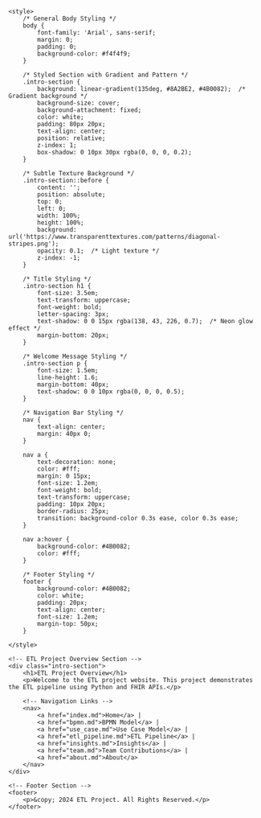 [//]: # (# ETL Project Overview)

[//]: # ()
[//]: # (Welcome to the ETL project website. This project demonstrates the ETL pipeline using Python and FHIR APIs.)

[//]: # ()
[//]: # ()
[//]: # ()
[//]: # ()
[//]: # ([Home]&#40;index.md&#41; | [BPMN Model]&#40;bpmn.md&#41; | [Use Case Model]&#40;use_case.md&#41; | [ETL Pipeline]&#40;etl_pipeline.md&#41; | [Insights]&#40;insights.md&#41; | [Team Contributions]&#40;team.md&#41; | [About]&#40;about.md&#41;)

[//]: # (=======)

[//]: # ()
[//]: # (![img_2.png]&#40;img_2.png&#41;)

[//]: # ()
[//]: # (## ETL Project Documentation)

[//]: # (My ETL Project aims to get data from the OpenEMR FHIR API, does some transformation and then load the data to another FHIR API)

[//]: # ()
[//]: # (## The purpose of the ETL pipeline)

[//]: # ("Sed ut perspiciatis unde omnis iste natus error sit voluptatem accusantium doloremque laudantium, totam rem aperiam, eaque ipsa quae ab illo inventore veritatis et quasi architecto beatae vitae dicta sunt explicabo. Nemo enim ipsam voluptatem quia voluptas sit aspernatur aut odit aut fugit, sed quia consequuntur magni dolores eos qui ratione voluptatem sequi nesciunt. Neque porro quisquam est, qui dolorem ipsum quia dolor sit amet, consectetur, adipisci velit, sed quia non numquam eius modi tempora incidunt ut labore et dolore magnam aliquam quaerat voluptatem. Ut enim ad minima veniam, quis nostrum exercitationem ullam corporis suscipit laboriosam, nisi ut aliquid ex ea commodi consequatur? Quis autem vel eum iure reprehenderit qui in ea voluptate velit esse quam nihil molestiae consequatur, vel illum qui dolorem eum fugiat quo voluptas nulla pariatur?")

[//]: # ()
[//]: # (## The key tools and technologies used)

[//]: # (At vero eos et accusamus et iusto odio dignissimos ducimus qui blanditiis praesentium voluptatum deleniti atque corrupti quos dolores et quas molestias excepturi sint occaecati cupiditate non provident, similique sunt in culpa qui officia deserunt mollitia animi, id est laborum et dolorum fuga. Et harum quidem rerum facilis est et expedita distinctio. Nam libero tempore, cum soluta nobis est eligendi optio cumque nihil impedit quo minus id quod maxime placeat facere possimus, omnis voluptas assumenda est, omnis dolor repellendus. Temporibus autem quibusdam et aut officiis debitis aut rerum necessitatibus saepe eveniet ut et voluptates repudiandae sint et molestiae non recusandae. Itaque earum rerum hic tenetur a sapiente delectus, ut aut reiciendis voluptatibus maiores alias consequatur aut perferendis doloribus asperiores repellat.")

[//]: # ()
[//]: # (## Summary of the deliverables)

[//]: # (On the other hand, we denounce with righteous indignation and dislike men who are so beguiled and demoralized by the charms of pleasure of the moment, so blinded by desire, that they cannot foresee the pain and trouble that are bound to ensue; and equal blame belongs to those who fail in their duty through weakness of will, which is the same as saying through shrinking from toil and pain.)

[//]: # (These cases are perfectly simple and easy to distinguish.)

[//]: # (In a free hour, when our power of choice is untrammelled and when nothing prevents our being able to do what we like best, every pleasure is to be welcomed and every pain avoided. But in certain circumstances and owing to the claims of duty or the obligations of business it will frequently occur that pleasures have to be repudiated and annoyances accepted. The wise man therefore always holds in these matters to this principle of selection: he rejects pleasures to secure other greater pleasures, or else he endures pains to avoid worse pains.)

[//]: # ()
[//]: # ()
[//]: # (<!DOCTYPE html>)

[//]: # (<html lang="en">)

[//]: # (<head>)

[//]: # (    <meta charset="UTF-8">)

[//]: # (    <meta name="viewport" content="width=device-width, initial-scale=1.0">)

[//]: # (    <title>ETL Project Overview</title>)

[//]: # ()
[//]: # (    <style>)

[//]: # (        /* General Styling */)

[//]: # (        body {)

[//]: # (            font-family: 'Arial', sans-serif;)

[//]: # (            background-color: #E6E6FA;  /* Lavender background */)

[//]: # (            margin: 0;)

[//]: # (            padding: 0;)

[//]: # (            line-height: 1.6;)

[//]: # (        })

[//]: # ()
[//]: # (        /* High-Energy Gradient Section Above the Image */)

[//]: # (        .highlight-section {)

[//]: # (            background: linear-gradient&#40;45deg, #8A2BE2, #4B0082, #D8BFD8&#41;; /* Gradient background */)

[//]: # (            color: white;)

[//]: # (            padding: 100px 20px;)

[//]: # (            text-align: center;)

[//]: # (            border-radius: 20px;)

[//]: # (            box-shadow: 0 15px 40px rgba&#40;0, 0, 0, 0.3&#41;;)

[//]: # (            margin: 50px 0;)

[//]: # (            position: relative;)

[//]: # (            overflow: hidden;)

[//]: # (        })

[//]: # ()
[//]: # (        .highlight-section h1 {)

[//]: # (            font-size: 4em;)

[//]: # (            font-weight: bold;)

[//]: # (            text-transform: uppercase;)

[//]: # (            text-shadow: 0px 0px 15px rgba&#40;138, 43, 226, 0.8&#41;; /* Neon glow effect */)

[//]: # (            margin-bottom: 20px;)

[//]: # (        })

[//]: # ()
[//]: # (        .highlight-section p {)

[//]: # (            font-size: 1.2em;)

[//]: # (            color: rgba&#40;255, 255, 255, 0.8&#41;;)

[//]: # (            line-height: 1.8;)

[//]: # (            text-shadow: 0 0 10px rgba&#40;0, 0, 0, 0.5&#41;;)

[//]: # (        })

[//]: # ()
[//]: # (        .highlight-section .button {)

[//]: # (            background-color: #8A2BE2;)

[//]: # (            color: white;)

[//]: # (            padding: 12px 30px;)

[//]: # (            border: none;)

[//]: # (            border-radius: 30px;)

[//]: # (            font-size: 1.2em;)

[//]: # (            cursor: pointer;)

[//]: # (            text-transform: uppercase;)

[//]: # (            margin-top: 30px;)

[//]: # (            transition: background-color 0.3s ease, transform 0.3s ease;)

[//]: # (        })

[//]: # ()
[//]: # (        .highlight-section .button:hover {)

[//]: # (            background-color: #4B0082; /* Darker purple on hover */)

[//]: # (            transform: scale&#40;1.1&#41;;)

[//]: # (        })

[//]: # ()
[//]: # (        /* Image Section - Full Width */)

[//]: # (        .image-section {)

[//]: # (            background: url&#40;'https://via.placeholder.com/1500x500'&#41; center/cover no-repeat;)

[//]: # (            width: 100%;  /* Full width of the page */)

[//]: # (            height: 400px;)

[//]: # (            border-radius: 10px;)

[//]: # (            margin-top: -50px;  /* Pull image up to overlap the highlighted section */)

[//]: # (        })

[//]: # ()
[//]: # (        /* Animated Floating Effect */)

[//]: # (        .highlight-section::after {)

[//]: # (            content: '';)

[//]: # (            position: absolute;)

[//]: # (            top: -20px;)

[//]: # (            left: 50%;)

[//]: # (            transform: translateX&#40;-50%&#41;;)

[//]: # (            width: 100px;)

[//]: # (            height: 100px;)

[//]: # (            border-radius: 50%;)

[//]: # (            background-color: rgba&#40;255, 255, 255, 0.1&#41;;)

[//]: # (            animation: float 4s ease-in-out infinite;)

[//]: # (        })

[//]: # ()
[//]: # (        /* Floating Animation */)

[//]: # (        @keyframes float {)

[//]: # (            0% {)

[//]: # (                transform: translateY&#40;0&#41; translateX&#40;-50%&#41;;)

[//]: # (            })

[//]: # (            50% {)

[//]: # (                transform: translateY&#40;-30px&#41; translateX&#40;-50%&#41;;)

[//]: # (            })

[//]: # (            100% {)

[//]: # (                transform: translateY&#40;0&#41; translateX&#40;-50%&#41;;)

[//]: # (            })

[//]: # (        })

[//]: # ()
[//]: # (        /* Card Design */)

[//]: # (        .card {)

[//]: # (            background-color: white;)

[//]: # (            border-radius: 15px;)

[//]: # (            padding: 20px;)

[//]: # (            margin: 30px auto;)

[//]: # (            width: 80%;)

[//]: # (            max-width: 700px;)

[//]: # (            box-shadow: 0px 10px 20px rgba&#40;0, 0, 0, 0.15&#41;;)

[//]: # (            text-align: center;)

[//]: # (        })

[//]: # ()
[//]: # (        .card h3 {)

[//]: # (            font-size: 2em;)

[//]: # (            color: #8A2BE2;)

[//]: # (            margin-bottom: 20px;)

[//]: # (        })

[//]: # ()
[//]: # (        .card p {)

[//]: # (            font-size: 1.2em;)

[//]: # (            color: #333;)

[//]: # (            margin-bottom: 20px;)

[//]: # (        })

[//]: # ()
[//]: # (        .card .button {)

[//]: # (            background-color: #8A2BE2;)

[//]: # (            color: white;)

[//]: # (            padding: 12px 30px;)

[//]: # (            border: none;)

[//]: # (            border-radius: 30px;)

[//]: # (            font-size: 1.2em;)

[//]: # (            cursor: pointer;)

[//]: # (            text-transform: uppercase;)

[//]: # (            transition: background-color 0.3s ease, transform 0.3s ease;)

[//]: # (        })

[//]: # ()
[//]: # (        .card .button:hover {)

[//]: # (            background-color: #4B0082; /* Darker purple on hover */)

[//]: # (            transform: scale&#40;1.1&#41;;)

[//]: # (        })

[//]: # ()
[//]: # (        /* Footer Section */)

[//]: # (        footer {)

[//]: # (            background-color: #4B0082;)

[//]: # (            color: white;)

[//]: # (            padding: 20px;)

[//]: # (            text-align: center;)

[//]: # (            font-size: 1.2em;)

[//]: # (            margin-top: 50px;)

[//]: # (        })

[//]: # ()
[//]: # (    </style>)

[//]: # (</head>)

[//]: # (<body>)

[//]: # ()
[//]: # (    <!-- High-Energy Highlight Section Above the Image -->)

[//]: # (    <div class="highlight-section">)

[//]: # (        <h1>ETL Process Overview</h1>)

[//]: # (        <p>This diagram illustrates the extraction, transformation, and loading &#40;ETL&#41; process, detailing key stages and decision points.</p>)

[//]: # (        <button class="button">Learn More</button>)

[//]: # (    </div>)

[//]: # ()
[//]: # (    <!-- Image Section Below - Full Width -->)

[//]: # (    <div class="image-section"></div>)

[//]: # ()
[//]: # (    <!-- Card with Professional Background -->)

[//]: # (    <div class="card">)

[//]: # (        <h3>ETL Process Overview</h3>)

[//]: # (        <p>This diagram illustrates the ETL process from extraction to loading, with decision points and key tasks highlighted.</p>)

[//]: # (        <button class="button">Learn More</button>)

[//]: # (    </div>)

[//]: # ()
[//]: # (    <!-- Another Card -->)

[//]: # (    <div class="card">)

[//]: # (        <h3>Team Contributions</h3>)

[//]: # (        <p>Explore the contributions of each team member in making this ETL project successful.</p>)

[//]: # (        <button class="button">View Team</button>)

[//]: # (    </div>)

[//]: # ()
[//]: # (    <!-- Footer Section -->)

[//]: # (    <footer>)

[//]: # (        <p>&copy; 2024 ETL Project. All Rights Reserved.</p>)

[//]: # (    </footer>)

[//]: # ()
[//]: # (</body>)

[//]: # (</html>)



<!DOCTYPE html>
<html lang="en">
<head>
    <meta charset="UTF-8">
    <meta name="viewport" content="width=device-width, initial-scale=1.0">
    <title>ETL Project Overview</title>

    <style>
        /* General Body Styling */
        body {
            font-family: 'Arial', sans-serif;
            margin: 0;
            padding: 0;
            background-color: #f4f4f9;
        }

        /* Styled Section with Gradient and Pattern */
        .intro-section {
            background: linear-gradient(135deg, #8A2BE2, #4B0082);  /* Gradient background */
            background-size: cover;
            background-attachment: fixed;
            color: white;
            padding: 80px 20px;
            text-align: center;
            position: relative;
            z-index: 1;
            box-shadow: 0 10px 30px rgba(0, 0, 0, 0.2);
        }

        /* Subtle Texture Background */
        .intro-section::before {
            content: '';
            position: absolute;
            top: 0;
            left: 0;
            width: 100%;
            height: 100%;
            background: url('https://www.transparenttextures.com/patterns/diagonal-stripes.png');
            opacity: 0.1;  /* Light texture */
            z-index: -1;
        }

        /* Title Styling */
        .intro-section h1 {
            font-size: 3.5em;
            text-transform: uppercase;
            font-weight: bold;
            letter-spacing: 3px;
            text-shadow: 0 0 15px rgba(138, 43, 226, 0.7);  /* Neon glow effect */
            margin-bottom: 20px;
        }

        /* Welcome Message Styling */
        .intro-section p {
            font-size: 1.5em;
            line-height: 1.6;
            margin-bottom: 40px;
            text-shadow: 0 0 10px rgba(0, 0, 0, 0.5);
        }

        /* Navigation Bar Styling */
        nav {
            text-align: center;
            margin: 40px 0;
        }

        nav a {
            text-decoration: none;
            color: #fff;
            margin: 0 15px;
            font-size: 1.2em;
            font-weight: bold;
            text-transform: uppercase;
            padding: 10px 20px;
            border-radius: 25px;
            transition: background-color 0.3s ease, color 0.3s ease;
        }

        nav a:hover {
            background-color: #4B0082;
            color: #fff;
        }

        /* Footer Styling */
        footer {
            background-color: #4B0082;
            color: white;
            padding: 20px;
            text-align: center;
            font-size: 1.2em;
            margin-top: 50px;
        }

    </style>
</head>
<body>

    <!-- ETL Project Overview Section -->
    <div class="intro-section">
        <h1>ETL Project Overview</h1>
        <p>Welcome to the ETL project website. This project demonstrates the ETL pipeline using Python and FHIR APIs.</p>

        <!-- Navigation Links -->
        <nav>
            <a href="index.md">Home</a> |
            <a href="bpmn.md">BPMN Model</a> |
            <a href="use_case.md">Use Case Model</a> |
            <a href="etl_pipeline.md">ETL Pipeline</a> |
            <a href="insights.md">Insights</a> |
            <a href="team.md">Team Contributions</a> |
            <a href="about.md">About</a>
        </nav>
    </div>

    <!-- Footer Section -->
    <footer>
        <p>&copy; 2024 ETL Project. All Rights Reserved.</p>
    </footer>

</body>
</html>

